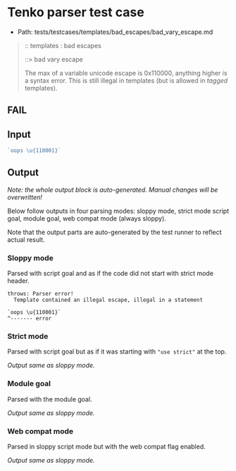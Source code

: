 # Tenko parser test case

- Path: tests/testcases/templates/bad_escapes/bad_vary_escape.md

> :: templates : bad escapes
>
> ::> bad vary escape
>
> The max of a variable unicode escape is 0x110000, anything higher is a syntax error. This is still illegal in templates (but is allowed in _tagged_ templates).

## FAIL

## Input

`````js
`oops \u{110001}`
`````

## Output

_Note: the whole output block is auto-generated. Manual changes will be overwritten!_

Below follow outputs in four parsing modes: sloppy mode, strict mode script goal, module goal, web compat mode (always sloppy).

Note that the output parts are auto-generated by the test runner to reflect actual result.

### Sloppy mode

Parsed with script goal and as if the code did not start with strict mode header.

`````
throws: Parser error!
  Template contained an illegal escape, illegal in a statement

`oops \u{110001}`
^------- error
`````

### Strict mode

Parsed with script goal but as if it was starting with `"use strict"` at the top.

_Output same as sloppy mode._

### Module goal

Parsed with the module goal.

_Output same as sloppy mode._

### Web compat mode

Parsed in sloppy script mode but with the web compat flag enabled.

_Output same as sloppy mode._

